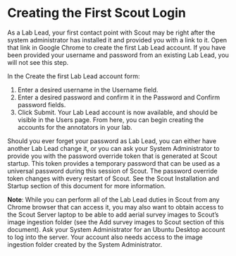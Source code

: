 # Creating the First Scout Login
As a Lab Lead, your first contact point with Scout may be right after the system administrator has installed it and provided you with a link to it. Open that link in Google Chrome to create the first Lab Lead account. If you have been provided your username and password from an existing Lab Lead, you will not see this step.

In the Create the first Lab Lead account form:

1. Enter a desired username in the Username field. 
2. Enter a desired password and confirm it in the Password and Confirm password fields.
3. Click Submit. Your Lab Lead account is now available, and should be visible in the Users page. From here, you can begin creating the accounts for the annotators in your lab.

Should you ever forget your password as Lab Lead, you can either have another Lab Lead change it, or you can ask your System Administrator to provide you with the password override token that is generated at Scout startup. This token provides a temporary password that can be used as a universal password during this session of Scout. The password override token changes with every restart of Scout. See the Scout Installation and Startup section of this document for more information.

**Note**: While you can perform all of the Lab Lead duties in Scout from any Chrome browser that can access it, you may also want to obtain access to the Scout Server laptop to be able to add aerial survey images to Scout’s image ingestion folder (see the Add survey images to Scout section of this document). Ask your System Administrator for an Ubuntu Desktop account to log into the server. Your account also needs access to the image ingestion folder created by the System Administrator.
